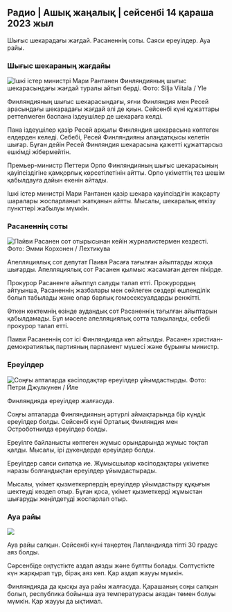 ## Радио \| Ашық жаңалық \| сейсенбі 14 қараша 2023 жыл

Шығыс шекарадағы жағдай. Расаненнің соты. Саяси ереуілдер. Ауа райы.

### Шығыс шекараның жағдайы

![Ішкі істер министрі Мари Рантанен Финляндияның шығыс шекарасындағы жағдай туралы айтып берді. Фото: Silja Viitala / Yle](https://images.cdn.yle.fi/image/upload/c_crop,h_2035,w_3619,x_0,y_102/ar_1.777777777777777,c_fill,g_faces,w_pr_610/d.q_auto:eco/f_auto/fl_lossy/v1699539222/39-1186974652d2d84065b6)

Финляндияның шығыс шекарасындағы, яғни Финляндия мен Ресей арасындағы шекарадағы жағдай әлі де қиын. Сейсенбі күні құжаттары реттелмеген баспана іздеушілер де шекараға келді.

Пана іздеушілер қазір Ресей арқылы Финляндия шекарасына көптеген елдерден келеді. Себебі, Ресей Финляндияны алаңдатқысы келетін шығар. Бұған дейін Ресей Финляндия шекарасына қажетті құжаттарсыз ешкімді жібермейтін.

Премьер-министр Петтери Орпо Финляндияның шығыс шекарасының қауіпсіздігіне қамқорлық көрсетілетінін айтты. Орпо үкіметтің тез шешім қабылдауға дайын екенін айтады.

Ішкі істер министрі Мари Рантанен қазір шекара қауіпсіздігін жақсарту шаралары жоспарланып жатқанын айтты. Мысалы, шекаралық өткізу пункттері жабылуы мүмкін.

### Расаненнің соты

![Пайви Расанен сот отырысынан кейін журналистермен кездесті. Фото: Эмми Корхонен / Лехтикува](https://images.cdn.yle.fi/image/upload/c_crop,h_2874,w_5110,x_10,y_131/ar_1.777777777777777,c_fill,g_faces/6_10h,q_auto:eco/f_auto/fl_lossy/v1699970382/39-1200146655334491cf27)

Апелляциялық сот депутат Паивя Расаға тағылған айыптарды жоққа шығарды. Апелляциялық сот Расанен қылмыс жасамаған деген пікірде.

Прокурор Расаненге айыппұл салуды талап етті. Прокурордың айтуынша, Расаненнің жазбалары мен сөйлеген сөздері өшпенділік болып табылады және олар барлық гомосексуалдарды ренжітті.

Өткен көктемнің өзінде аудандық сот Расаненнің тағылған айыптарын қабылдамады. Бұл мәселе апелляциялық сотта талқыланды, себебі прокурор талап етті.

Паиви Расаненнің сот ісі Финляндияда көп айтылды. Расанен христиан-демократиялық партияның парламент мүшесі және бұрынғы министр.

### Ереуілдер

![Соңғы апталарда кәсіподақтар ереуілдер ұйымдастырды. Фото: Петри Джулкунен / Йле ](https://images.cdn.yle.fi/image/upload/c_crop,h_2268,w_4031,x_0,y_79/ar_1.7777777777777777,c_fill,g_faces,h_17/d_pr.q_auto:eco/f_auto/fl_lossy/v1699516057/39-1197941654c8e0786a42)

Финляндияда ереуілдер жалғасуда.

Соңғы апталарда Финляндияның әртүрлі аймақтарында бір күндік ереуілдер болды. Сейсенбі күні Орталық Финляндия мен Остроботнияда ереуілдер болды.

Ереуілге байланысты көптеген жұмыс орындарында жұмыс тоқтап қалды. Мысалы, ірі дүкендерде ереуілдер болды.

Ереуілдер саяси сипатқа ие. Жұмысшылар кәсіподақтары үкіметке наразы болғандықтан ереуілдер ұйымдастырады.

Мысалы, үкімет қызметкерлердің ереуілдер ұйымдастыру құқығын шектеуді көздеп отыр. Бұған қоса, үкімет қызметкерді жұмыстан шығаруды жеңілдетуді жоспарлап отыр.

### Ауа райы

![](https://images.cdn.yle.fi/image/upload/c_crop,h_1080,w_1919,x_0,y_0/ar_1.7777777777777777,c_fill,g_faces,h_675,w_1200/eq/eqf_auto/fl_lossy/v1699978341/39-120060665539c47bcdf6)

Ауа райы салқын. Сейсенбі күні таңертең Лапландияда тіпті 30 градус аяз болды.

Сәрсенбіде оңтүстікте аздап аязды және бұлтты болады. Солтүстікте күн жарқырап тұр, бірақ аяз көп. Қар аздап жаууы мүмкін.

Финляндияда да қысқы ауа райы жалғасуда. Қарашаның соңы салқын болып, республика бойынша ауа температурасы аяздан төмен болуы мүмкін. Қар жаууы да ықтимал.